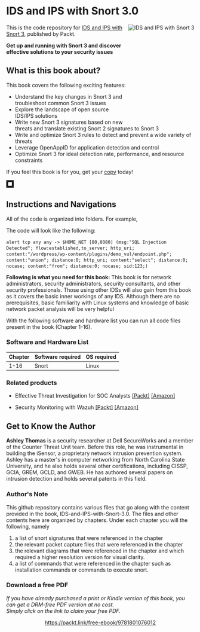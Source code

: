 # IDS and IPS with Snort 3.0

<a href="https://www.packtpub.com/en-us/product/ids-and-ips-with-snort-3-9781800566163?utm_source=github&utm_medium=repository&utm_campaign=9781801076012"><img src="https://content.packt.com/B16901/cover_image_small.jpg" alt="IDS and IPS with Snort 3" height="256px" align="right"></a>

This is the code repository for [IDS and IPS with Snort 3](https://www.packtpub.com/en-us/product/ids-and-ips-with-snort-3-9781800566163?utm_source=github&utm_medium=repository&utm_campaign=9781801076012), published by Packt.

**Get up and running with Snort 3 and discover effective solutions to your security issues**

## What is this book about?

This book covers the following exciting features:
* Understand the key changes in Snort 3 and troubleshoot common Snort 3 issues
* Explore the landscape of open source IDS/IPS solutions
* Write new Snort 3 signatures based on new threats and translate existing Snort 2 signatures to Snort 3
* Write and optimize Snort 3 rules to detect and prevent a wide variety of threats
* Leverage OpenAppID for application detection and control
* Optimize Snort 3 for ideal detection rate, performance, and resource constraints

If you feel this book is for you, get your [copy](https://www.amazon.com/dp/1800566166) today!

<a href="https://www.packtpub.com/?utm_source=github&utm_medium=banner&utm_campaign=GitHubBanner"><img src="https://raw.githubusercontent.com/PacktPublishing/GitHub/master/GitHub.png" 
alt="https://www.packtpub.com/" border="5" /></a>

## Instructions and Navigations
All of the code is organized into folders. For example,

The code will look like the following:
```
alert tcp any any -> $HOME_NET [80,8080] (msg:"SQL Injection Detected"; flow:established,to_server; http_uri; content:"/wordpress/wp-content/plugins/demo_vul/endpoint.php"; content:"union"; distance:0; http_uri; content:"select"; distance:0; nocase; content:"from"; distance:0; nocase; sid:123;)
```

**Following is what you need for this book:**
This book is for network administrators, security administrators, security consultants, and other security professionals. Those using other IDSs will also gain from this book as it covers the basic inner workings of any IDS. Although there are no prerequisites, basic familiarity with Linux systems and knowledge of basic network packet analysis will be very helpful

With the following software and hardware list you can run all code files present in the book (Chapter 1-16).
### Software and Hardware List
| Chapter | Software required | OS required |
| -------- | ------------------------------------ | ----------------------------------- |
| 1-16 | Snort | Linux |

### Related products
* Effective Threat Investigation for SOC Analysts [[Packt]](https://www.packtpub.com/en-in/product/effective-threat-investigation-for-soc-analysts-9781837634781?utm_source=github&utm_medium=repository&utm_campaign=9781801073240) [[Amazon]](https://www.amazon.com/dp/1837634785)

* Security Monitoring with Wazuh [[Packt]](https://www.packtpub.com/en-us/product/security-monitoring-with-wazuh-9781837632152?utm_source=github&utm_medium=repository&utm_campaign=9781800568754) [[Amazon]](https://www.amazon.com/dp/1837632154)


## Get to Know the Author
**Ashley Thomas**
is a security researcher at Dell SecureWorks and a member of the Counter Threat Unit team. Before this role, he was instrumental in building the iSensor, a proprietary network intrusion prevention system. Ashley has a master's in computer networking from North Carolina State University, and he also holds several other certifications, including CISSP, GCIA, GREM, GCLD, and GWEB. He has authored several papers on intrusion detection and holds several patents in this field.


### Author's Note
This github repository contains various files that go along with the content provided in the book, IDS-and-IPS-with-Snort-3.0. The files and other contents here are organized by chapters. Under each chapter you will the following, namely
1. a list of snort signatures that were referenced in the chapter
2. the relevant packet capture files that were referenced in the chapter
3. the relevant diagrams that were referenced in the chapter and which required a higher resolution version for visual clarity.
4. a list of commands that were referenced in the chapter such as installation commands or commands to execute snort.

### Download a free PDF

 <i>If you have already purchased a print or Kindle version of this book, you can get a DRM-free PDF version at no cost.<br>Simply click on the link to claim your free PDF.</i>
<p align="center"> <a href="https://packt.link/free-ebook/9781801076012">https://packt.link/free-ebook/9781801076012 </a> </p>

